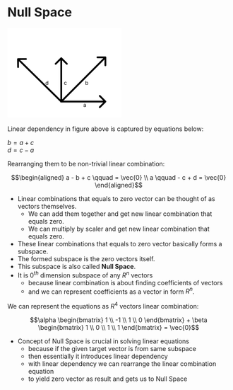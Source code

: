 # Null Space

![Linear dependency extra vectors](./assets/lin_dependency_multivec.svg)

Linear dependency in figure above is captured by equations below:

$b = a + c$ \
$d = c - a$

Rearranging them to be non-trivial linear combination:
```math
\begin{aligned}

a - b + c \qquad = \vec{0} \\
a \qquad - c + d = \vec{0}

\end{aligned}
```

- Linear combinations that equals to zero vector can be thought of as vectors themselves.
    - We can add them together and get new linear combination that equals zero.
    - We can multiply by scaler and get new linear combination that equals zero.
- These linear combinations that equals to zero vector basically forms a subspace.
- The formed subspace is the zero vectors itself.
- This subspace is also called **Null Space**.
- It is $0^{th}$ dimension subspace of any $R^n$ vectors
    - because linear combination is about finding coefficients of vectors
    - and we can represent coefficients as a vector in form $R^n$.

We can represent the equations as $R^4$ vectors linear combination:
```math
\alpha \begin{bmatrix}
  1 \\
 -1 \\
  1 \\
  0
\end{bmatrix}
+
\beta \begin{bmatrix}
  1 \\
  0 \\
  1 \\
  1
\end{bmatrix} = \vec{0}
```

- Concept of Null Space is crucial in solving linear equations
    - because if the given target vector is from same subspace
    - then essentially it introduces linear dependency
    - with linear dependency we can rearrange the linear combination equation
    - to yield zero vector as result and gets us to Null Space

